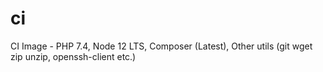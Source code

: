 # ci
CI Image - PHP 7.4, Node 12 LTS, Composer (Latest), Other utils (git wget zip unzip, openssh-client etc.)
